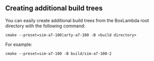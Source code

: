 Creating additional build trees
-------------------------------
You can easily create additional build trees from the BoxLambda root directory with the following command:

```
cmake --preset=sim-a7-100|arty-a7-100 -B <build directory>
```

For example:

```
cmake --preset=sim-a7-100 -B build/sim-a7-100-2
```

